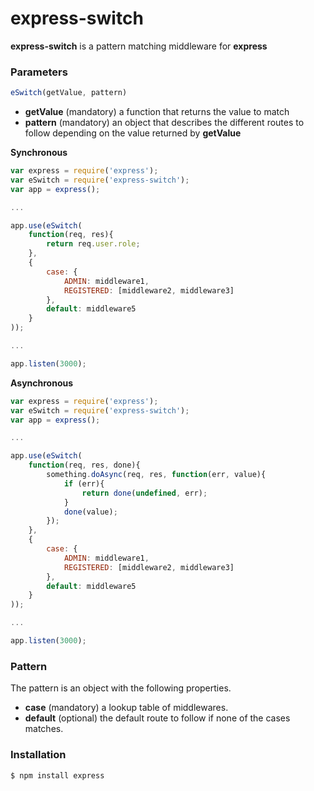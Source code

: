 express-switch
==============

__express-switch__ is a pattern matching middleware for __express__

### Parameters

```js
eSwitch(getValue, pattern)
```

 - __getValue__ (mandatory) a function that returns the value to match
 - __pattern__ (mandatory) an object that describes the different routes to follow depending on the value returned by __getValue__

__Synchronous__

```js
var express = require('express');
var eSwitch = require('express-switch');
var app = express();

...

app.use(eSwitch(
    function(req, res){
        return req.user.role;
    },
    {
        case: {
            ADMIN: middleware1,
            REGISTERED: [middleware2, middleware3]
        },
        default: middleware5
    }
));

...

app.listen(3000);
```

__Asynchronous__

```js
var express = require('express');
var eSwitch = require('express-switch');
var app = express();

...

app.use(eSwitch(
    function(req, res, done){
        something.doAsync(req, res, function(err, value){
            if (err){
                return done(undefined, err);
            }
            done(value);
        });
    },
    {
        case: {
            ADMIN: middleware1,
            REGISTERED: [middleware2, middleware3]
        },
        default: middleware5
    }
));

...

app.listen(3000);
```

### Pattern

The pattern is an object with the following properties.

 - __case__ (mandatory) a lookup table of middlewares.
 - __default__ (optional) the default route to follow if none of the cases matches.

### Installation

```bash
$ npm install express
```
